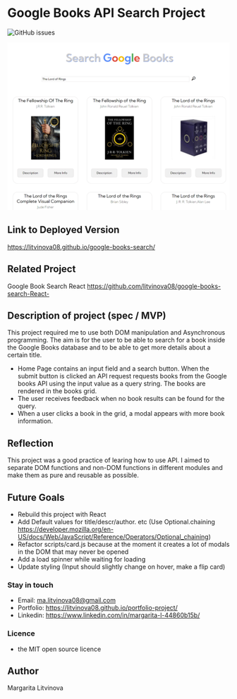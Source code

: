 # Google Books API Search Project

![GitHub issues](https://img.shields.io/github/issues/litvinova08/google-books-search)

![This is a project screenshot](./assets/google-books-search.png)

## Link to Deployed Version

https://litvinova08.github.io/google-books-search/

## Related Project
Google Book Search React 
https://github.com/litvinova08/google-books-search-React-

## Description of project (spec / MVP)

This project required me to use both DOM manipulation and Asynchronous programming. The aim is for the user to be able to search for a book inside the Google Books database and to be able to get more details about a certain title.

- Home Page contains an input field and a search button. When the submit button is clicked an API request requests books from the Google books API using the input value as a query string. The books are rendered in the books grid.
- The user receives feedback when no book results can be found for the query.
- When a user clicks a book in the grid, a modal appears with more book information.

## Reflection

This project was a good practice of learing how to use API. I aimed to separate DOM functions and non-DOM functions in different modules and make them as pure and reusable as possible.

## Future Goals

- Rebuild this project with React
- Add Default values for title/descr/author. etc (Use Optional.chaining https://developer.mozilla.org/en-US/docs/Web/JavaScript/Reference/Operators/Optional_chaining)
- Refactor scripts/card.js because at the moment it creates a lot of modals in the DOM that may never be opened
- Add a load spinner while waiting for loading
- Update styling (Input should slightly change on hover, make a flip card)

### Stay in touch

- Email: ma.litvinova08@gmail.com
- Portfolio: https://litvinova08.github.io/portfolio-project/
- Linkedin: https://www.linkedin.com/in/margarita-l-44860b15b/

### Licence

- the MIT open source licence

## Author

Margarita Litvinova
